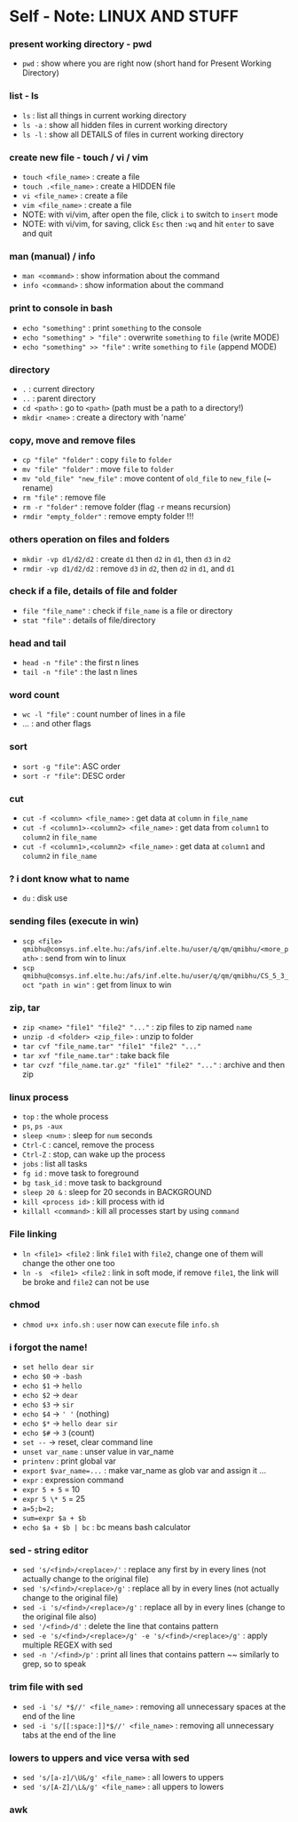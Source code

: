 # Self - Note: LINUX AND STUFF

### present working directory - pwd
- `pwd` : show where you are right now (short hand for Present Working Directory)

### list - ls
- `ls` : list all things in current working directory
- `ls -a` : show all hidden files in current working directory
- `ls -l` : show all DETAILS of files in current working directory

### create new file - touch / vi / vim
- `touch <file_name>` : create a file
- `touch .<file_name>` : create a HIDDEN file
- `vi <file_name>` : create a file
- `vim <file_name>` : create a file
- NOTE: with vi/vim, after open the file, click `i` to switch to `insert` mode
- NOTE: with vi/vim, for saving, click `Esc` then `:wq` and hit `enter` to save and quit

### man (manual) / info
- `man <command>` : show information about the command
- `info <command>` : show information about the command

### print to console in bash
- `echo "something"` : print `something` to the console
- `echo "something" > "file"` : overwrite `something` to `file` (write MODE)
- `echo "something" >> "file"` : write `something` to `file` (append MODE)

### directory
- `.` : current directory
- `..` : parent directory
- `cd <path>` : go to `<path>` (path must be a path to a directory!)
- `mkdir <name>` : create a directory with 'name'

### copy, move and remove files
- `cp "file" "folder"` : copy `file` to `folder`
- `mv "file" "folder"` : move `file` to `folder`
- `mv "old_file" "new_file"` : move content of `old_file` to `new_file` (~ rename)
- `rm "file"` : remove file
- `rm -r "folder"` : remove folder (flag `-r` means recursion)
- `rmdir "empty_folder"` : remove empty folder !!!

### others operation on files and folders
- `mkdir -vp d1/d2/d2` : create `d1` then `d2` in `d1`, then `d3` in `d2`
- `rmdir -vp d1/d2/d2` : remove `d3` in `d2`, then `d2` in `d1`, and `d1`

### check if a file, details of file and folder
- `file "file_name"` : check if `file_name` is a file or directory
- `stat "file"` : details of file/directory

### head and tail
- `head -n "file"` : the first n lines
- `tail -n "file"` : the last n lines

### word count
- `wc -l "file"` : count number of lines in a file
- ... : and other flags

### sort 
- `sort -g "file"`: ASC order
- `sort -r "file"`: DESC order

### cut
- `cut -f <column> <file_name>` : get data at `column` in `file_name`
- `cut -f <column1>-<column2> <file_name>` : get data from `column1` to `column2` in `file_name`
- `cut -f <column1>,<column2> <file_name>` : get data at `column1` and `column2` in `file_name`

### ? i dont know what to name
- `du` : disk use

### sending files (execute in win)
- `scp <file> qmibhu@comsys.inf.elte.hu:/afs/inf.elte.hu/user/q/qm/qmibhu/<more_path>` : send from win to linux
- `scp qmibhu@comsys.inf.elte.hu:/afs/inf.elte.hu/user/q/qm/qmibhu/CS_5_3_oct "path in win"` : get from linux to win

### zip, tar
- `zip <name> "file1" "file2" "..."` : zip files to zip named `name`
- `unzip -d <folder> <zip_file>` : unzip to folder
- `tar cvf "file_name.tar" "file1" "file2" "..."`
- `tar xvf "file_name.tar"` : take back file
- `tar cvzf "file_name.tar.gz" "file1" "file2" "..."` : archive and then zip

### linux process
- `top` : the whole process
- `ps`, `ps -aux`
- `sleep <num>` : sleep for `num` seconds
- `Ctrl-C` : cancel, remove the process
- `Ctrl-Z` : stop, can wake up the process
- `jobs` : list all tasks
- `fg id` : move task to foreground
- `bg task_id` : move task to background
- `sleep 20 &` : sleep for 20 seconds in BACKGROUND
- `kill <process id>` : kill process with id
- `killall <command>` : kill all processes start by using `command`

### File linking
- `ln <file1> <file2` : link `file1` with `file2`, change one of them will change the other one too
- `ln -s  <file1> <file2` : link in soft mode, if remove `file1`, the link will be broke and `file2` can not be use

### chmod
- `chmod u+x info.sh` : `user` now can `execute` file `info.sh`

### i forgot the name!
- `set hello dear sir`
- `echo $0` -> `-bash`
- `echo $1` -> `hello`
- `echo $2` -> `dear`
- `echo $3` -> `sir`
- `echo $4` -> `' '` (nothing)
- `echo $*` -> `hello dear sir`
- `echo $#` -> `3` (count)
- `set --` -> reset, clear command line
- `unset var_name` : unser value in var_name
- `printenv` : print global var
- `export $var_name=...` : make var_name as glob var and assign it ...
- `expr` : expression command
- `expr 5 + 5` = 10
- `expr 5 \* 5` = 25
- `a=5;b=2;`
- `sum=expr $a + $b`
- `echo $a + $b | bc` : bc means bash calculator

### sed - string editor
- `sed 's/<find>/<replace>/'` : replace any first <find> by <replace> in every lines (not actually change to the original file)
- `sed 's/<find>/<replace>/g'` : replace all <find> by <replace> in every lines (not actually change to the original file)
- `sed -i 's/<find>/<replace>/g'` : replace all <find> by <replace> in every lines (change to the original file also)
- `sed '/<find>/d'` : delete the line that contains <find> pattern
- `sed -e 's/<find>/<replace>/g' -e 's/<find>/<replace>/g'` : apply multiple REGEX with sed
- `sed -n '/<find>/p'` : print all lines that contains <find> pattern ~~ similarly to grep, so to speak

### trim file with sed
- `sed -i 's/ *$//' <file_name>` : removing all unnecessary spaces at the end of the line
- `sed -i 's/[[:space:]]*$//' <file_name>` : removing all unnecessary tabs at the end of the line

### lowers to uppers and vice versa with sed
- `sed 's/[a-z]/\U&/g' <file_name>` : all lowers to uppers
- `sed 's/[A-Z]/\L&/g' <file_name>` : all uppers to lowers

### awk
